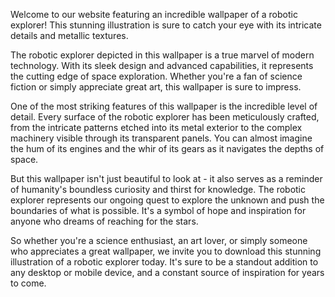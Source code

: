 <!--
Write me content for website with wallpaper "An illustration of a robotic explorer, with metallic textures and intricate details."
-->

<!--font:Poppins-->

Welcome to our website featuring an incredible wallpaper of a robotic explorer! This stunning illustration is sure to catch your eye with its intricate details and metallic textures.

The robotic explorer depicted in this wallpaper is a true marvel of modern technology. With its sleek design and advanced capabilities, it represents the cutting edge of space exploration. Whether you're a fan of science fiction or simply appreciate great art, this wallpaper is sure to impress.

One of the most striking features of this wallpaper is the incredible level of detail. Every surface of the robotic explorer has been meticulously crafted, from the intricate patterns etched into its metal exterior to the complex machinery visible through its transparent panels. You can almost imagine the hum of its engines and the whir of its gears as it navigates the depths of space.

But this wallpaper isn't just beautiful to look at - it also serves as a reminder of humanity's boundless curiosity and thirst for knowledge. The robotic explorer represents our ongoing quest to explore the unknown and push the boundaries of what is possible. It's a symbol of hope and inspiration for anyone who dreams of reaching for the stars.

So whether you're a science enthusiast, an art lover, or simply someone who appreciates a great wallpaper, we invite you to download this stunning illustration of a robotic explorer today. It's sure to be a standout addition to any desktop or mobile device, and a constant source of inspiration for years to come.
